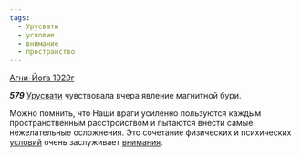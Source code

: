 ```yaml
---
tags:
  - Урусвати
  - условие
  - внимание
  - пространство
---
```


[Агни-Йога 1929г](/agni/1929)

___579___
[Урусвати](/tag/#Урусвати) чувствовала вчера явление магнитной бури.   

Можно помнить, что Наши враги усиленно пользуются каждым пространственным расстройством и пытаются внести самые нежелательные осложнения. Это сочетание физических и психических [условий](/tag/#условие) очень заслуживает [внимания](/tag/#внимание).